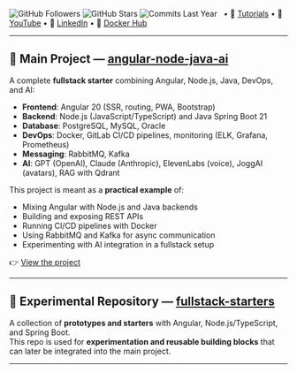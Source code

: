 ![GitHub Followers](https://img.shields.io/badge/Followers-444-blue?style=flat-square&logo=github)
![GitHub Stars](https://img.shields.io/badge/★%20Stars-1.6k-blue?style=flat-square&logo=github)
![Commits Last Year](https://img.shields.io/badge/Commits-1922-blue?style=flat-square&logo=git)
&nbsp; • 📘 [Tutorials](https://www.ganatan.com/en/tutorials) • 🎥 [YouTube](https://www.youtube.com/@ganatan) • 💼 [LinkedIn](https://www.linkedin.com/in/dannyganatan) • 🐳 [Docker Hub](https://hub.docker.com/u/ganatan)  

---

## 🚀 Main Project — [angular-node-java-ai](https://github.com/ganatan/angular-node-java-ai)

A complete **fullstack starter** combining Angular, Node.js, Java, DevOps, and AI:  
- **Frontend**: Angular 20 (SSR, routing, PWA, Bootstrap)  
- **Backend**: Node.js (JavaScript/TypeScript) and Java Spring Boot 21  
- **Database**: PostgreSQL, MySQL, Oracle  
- **DevOps**: Docker, GitLab CI/CD pipelines, monitoring (ELK, Grafana, Prometheus)  
- **Messaging**: RabbitMQ, Kafka  
- **AI**: GPT (OpenAI), Claude (Anthropic), ElevenLabs (voice), JoggAI (avatars), RAG with Qdrant  

This project is meant as a **practical example** of:  
- Mixing Angular with Node.js and Java backends  
- Building and exposing REST APIs  
- Running CI/CD pipelines with Docker  
- Using RabbitMQ and Kafka for async communication  
- Experimenting with AI integration in a fullstack setup  

👉 [View the project](https://github.com/ganatan/angular-node-java-ai)

---

## 🧪 Experimental Repository — [fullstack-starters](https://github.com/ganatan/fullstack-starters)

A collection of **prototypes and starters** with Angular, Node.js/TypeScript, and Spring Boot.  
This repo is used for **experimentation and reusable building blocks** that can later be integrated into the main project.  

---


